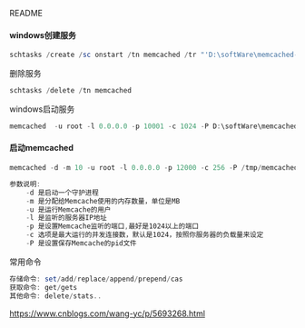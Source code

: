 README



#### windows创建服务

```powershell
schtasks /create /sc onstart /tn memcached /tr "'D:\softWare\memcached-amd64\memcached.exe' -m 512 -p 10000 "

```

删除服务

```powershell
schtasks /delete /tn memcached
```

windows启动服务

```powershell
memcached  -u root -l 0.0.0.0 -p 10001 -c 1024 -P D:\softWare\memcached-amd64\Pid\memcached.pid
```



#### 启动memcached

```powershell
memcached -d -m 10 -u root -l 0.0.0.0 -p 12000 -c 256 -P /tmp/memcached.pid

参数说明:
    -d 是启动一个守护进程
    -m 是分配给Memcache使用的内存数量，单位是MB
    -u 是运行Memcache的用户
    -l 是监听的服务器IP地址
    -p 是设置Memcache监听的端口,最好是1024以上的端口
    -c 选项是最大运行的并发连接数，默认是1024，按照你服务器的负载量来设定
    -P 是设置保存Memcache的pid文件
```



常用命令

```powershell
存储命令: set/add/replace/append/prepend/cas
获取命令: get/gets
其他命令: delete/stats..
```

https://www.cnblogs.com/wang-yc/p/5693268.html